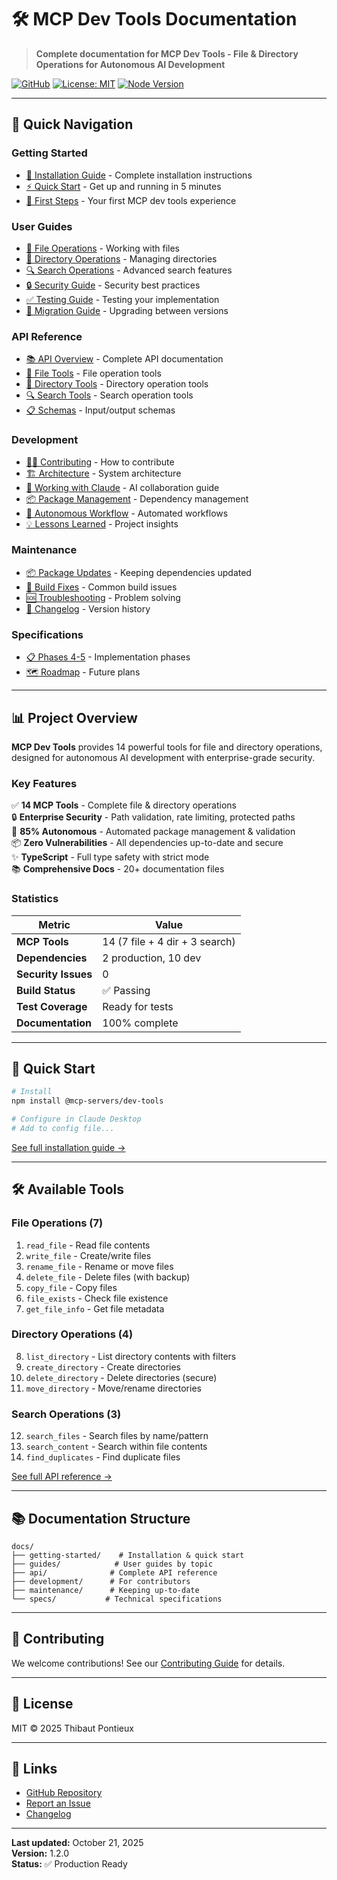 # 🛠️ MCP Dev Tools Documentation

> **Complete documentation for MCP Dev Tools - File & Directory Operations for Autonomous AI Development**

[![GitHub](https://img.shields.io/badge/GitHub-ThibautPontieux%2Fmcp--dev--tools-blue?logo=github)](https://github.com/ThibautPontieux/mcp-dev-tools)
[![License: MIT](https://img.shields.io/badge/License-MIT-yellow.svg)](https://github.com/ThibautPontieux/mcp-dev-tools/blob/main/LICENSE)
[![Node Version](https://img.shields.io/badge/node-%3E%3D18.0.0-brightgreen)](https://github.com/ThibautPontieux/mcp-dev-tools)

---

## 🚀 Quick Navigation

### Getting Started
- [📖 Installation Guide](getting-started/installation.md) - Complete installation instructions
- [⚡ Quick Start](getting-started/quickstart.md) - Get up and running in 5 minutes
- [🎯 First Steps](getting-started/index.md) - Your first MCP dev tools experience

### User Guides
- [📂 File Operations](guides/file-operations.md) - Working with files
- [📁 Directory Operations](guides/directory-operations.md) - Managing directories
- [🔍 Search Operations](guides/search-operations.md) - Advanced search features
- [🔒 Security Guide](guides/security.md) - Security best practices
- [✅ Testing Guide](guides/testing.md) - Testing your implementation
- [🔄 Migration Guide](guides/migration.md) - Upgrading between versions

### API Reference
- [📚 API Overview](api/overview.md) - Complete API documentation
- [📄 File Tools](api/file-tools.md) - File operation tools
- [📁 Directory Tools](api/directory-tools.md) - Directory operation tools
- [🔍 Search Tools](api/search-tools.md) - Search operation tools
- [📋 Schemas](api/schemas.md) - Input/output schemas

### Development
- [👨‍💻 Contributing](development/contributing.md) - How to contribute
- [🏗️ Architecture](development/architecture.md) - System architecture
- [🤖 Working with Claude](development/working-with-claude.md) - AI collaboration guide
- [📦 Package Management](development/package-management.md) - Dependency management
- [🔄 Autonomous Workflow](development/autonomous-workflow.md) - Automated workflows
- [💡 Lessons Learned](development/lessons-learned.md) - Project insights

### Maintenance
- [📦 Package Updates](maintenance/package-updates.md) - Keeping dependencies updated
- [🔧 Build Fixes](maintenance/build-fixes.md) - Common build issues
- [🆘 Troubleshooting](maintenance/troubleshooting.md) - Problem solving
- [📝 Changelog](maintenance/changelog.md) - Version history

### Specifications
- [📋 Phases 4-5](specs/phases-4-5.md) - Implementation phases
- [🗺️ Roadmap](specs/roadmap.md) - Future plans

---

## 📊 Project Overview

**MCP Dev Tools** provides 14 powerful tools for file and directory operations, designed for autonomous AI development with enterprise-grade security.

### Key Features

✅ **14 MCP Tools** - Complete file & directory operations  
🔒 **Enterprise Security** - Path validation, rate limiting, protected paths  
🤖 **85% Autonomous** - Automated package management & validation  
📦 **Zero Vulnerabilities** - All dependencies up-to-date and secure  
✨ **TypeScript** - Full type safety with strict mode  
📚 **Comprehensive Docs** - 20+ documentation files  

### Statistics

| Metric | Value |
|--------|-------|
| **MCP Tools** | 14 (7 file + 4 dir + 3 search) |
| **Dependencies** | 2 production, 10 dev |
| **Security Issues** | 0 |
| **Build Status** | ✅ Passing |
| **Test Coverage** | Ready for tests |
| **Documentation** | 100% complete |

---

## 🎯 Quick Start

```bash
# Install
npm install @mcp-servers/dev-tools

# Configure in Claude Desktop
# Add to config file...
```

[See full installation guide →](getting-started/installation.md)

---

## 🛠️ Available Tools

### File Operations (7)
1. `read_file` - Read file contents
2. `write_file` - Create/write files
3. `rename_file` - Rename or move files
4. `delete_file` - Delete files (with backup)
5. `copy_file` - Copy files
6. `file_exists` - Check file existence
7. `get_file_info` - Get file metadata

### Directory Operations (4)
8. `list_directory` - List directory contents with filters
9. `create_directory` - Create directories
10. `delete_directory` - Delete directories (secure)
11. `move_directory` - Move/rename directories

### Search Operations (3)
12. `search_files` - Search files by name/pattern
13. `search_content` - Search within file contents
14. `find_duplicates` - Find duplicate files

[See full API reference →](api/overview.md)

---

## 📚 Documentation Structure

```
docs/
├── getting-started/    # Installation & quick start
├── guides/            # User guides by topic
├── api/              # Complete API reference
├── development/      # For contributors
├── maintenance/      # Keeping up-to-date
└── specs/           # Technical specifications
```

---

## 🤝 Contributing

We welcome contributions! See our [Contributing Guide](development/contributing.md) for details.

---

## 📝 License

MIT © 2025 Thibaut Pontieux

---

## 🔗 Links

- [GitHub Repository](https://github.com/ThibautPontieux/mcp-dev-tools)
- [Report an Issue](https://github.com/ThibautPontieux/mcp-dev-tools/issues)
- [Changelog](maintenance/changelog.md)

---

**Last updated:** October 21, 2025  
**Version:** 1.2.0  
**Status:** ✅ Production Ready
